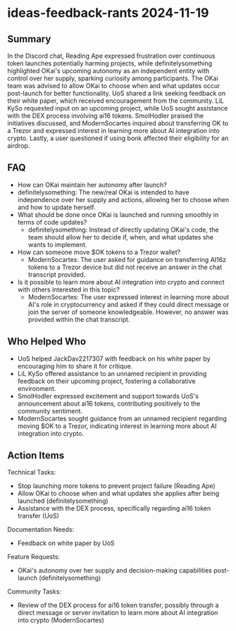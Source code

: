 # ideas-feedback-rants 2024-11-19

## Summary
 In the Discord chat, Reading Ape expressed frustration over continuous token launches potentially harming projects, while definitelysomething highlighted OKai's upcoming autonomy as an independent entity with control over her supply, sparking curiosity among participants. The OKai team was advised to allow OKai to choose when and what updates occur post-launch for better functionality. UoS shared a link seeking feedback on their white paper, which received encouragement from the community. LiL KySo requested input on an upcoming project, while UoS sought assistance with the DEX process involving ai16 tokens. SmolHodler praised the initiatives discussed, and ModernSocartes inquired about transferring OK to a Trezor and expressed interest in learning more about AI integration into crypto. Lastly, a user questioned if using bonk affected their eligibility for an airdrop.

## FAQ
 - How can OKai maintain her autonomy after launch?
  - definitelysomething: The new/real OKai is intended to have independence over her supply and actions, allowing her to choose when and how to update herself.
- What should be done once OKai is launched and running smoothly in terms of code updates?
  - definitelysomething: Instead of directly updating OKai's code, the team should allow her to decide if, when, and what updates she wants to implement.
- How can someone move $OK tokens to a Trezor wallet?
  - ModernSocartes: The user asked for guidance on transferring AI16z tokens to a Trezor device but did not receive an answer in the chat transcript provided.
- Is it possible to learn more about AI integration into crypto and connect with others interested in this topic?
  - ModernSocartes: The user expressed interest in learning more about AI's role in cryptocurrency and asked if they could direct message or join the server of someone knowledgeable. However, no answer was provided within the chat transcript.

## Who Helped Who
 - UoS helped JackDav2217307 with feedback on his white paper by encouraging him to share it for critique.
- LiL KySo offered assistance to an unnamed recipient in providing feedback on their upcoming project, fostering a collaborative environment.
- SmolHodler expressed excitement and support towards UoS's announcement about ai16 tokens, contributing positively to the community sentiment.
- ModernSocartes sought guidance from an unnamed recipient regarding moving $OK to a Trezor, indicating interest in learning more about AI integration into crypto.

## Action Items
 Technical Tasks:
- Stop launching more tokens to prevent project failure (Reading Ape)
- Allow OKai to choose when and what updates she applies after being launched (definitelysomething)
- Assistance with the DEX process, specifically regarding ai16 token transfer (UoS)

Documentation Needs:
- Feedback on white paper by UoS

Feature Requests:
- OKai's autonomy over her supply and decision-making capabilities post-launch (definitelysomething)

Community Tasks:
- Review of the DEX process for ai16 token transfer, possibly through a direct message or server invitation to learn more about AI integration into crypto (ModernSocartes)

